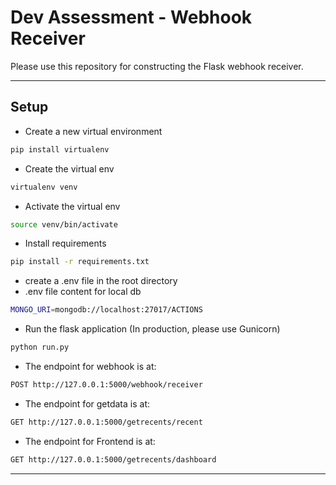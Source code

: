 # Dev Assessment - Webhook Receiver

Please use this repository for constructing the Flask webhook receiver.

*******************

## Setup

* Create a new virtual environment

```bash
pip install virtualenv
```

* Create the virtual env

```bash
virtualenv venv
```

* Activate the virtual env

```bash
source venv/bin/activate
```

* Install requirements

```bash
pip install -r requirements.txt
```

* create a .env file in the root directory
* .env file content for local db

```bash
MONGO_URI=mongodb://localhost:27017/ACTIONS
```

* Run the flask application (In production, please use Gunicorn)

```bash
python run.py
```

* The endpoint for webhook is at:

```bash
POST http://127.0.0.1:5000/webhook/receiver
```

* The endpoint for getdata is at:

```bash
GET http://127.0.0.1:5000/getrecents/recent
```

* The endpoint for Frontend is at:

```bash
GET http://127.0.0.1:5000/getrecents/dashboard
```


*******************
